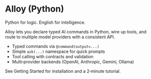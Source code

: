 # Alloy (Python)

Python for logic. English for intelligence.

Alloy lets you declare typed AI commands in Python, wire up tools, and route to multiple model providers with a consistent API.

- Typed commands via `@command(output=...)`
- Simple `ask(...)` namespace for quick prompts
- Tool calling with contracts and validation
- Multi‑provider backends (OpenAI, Anthropic, Gemini, Ollama)

See Getting Started for installation and a 2‑minute tutorial.
